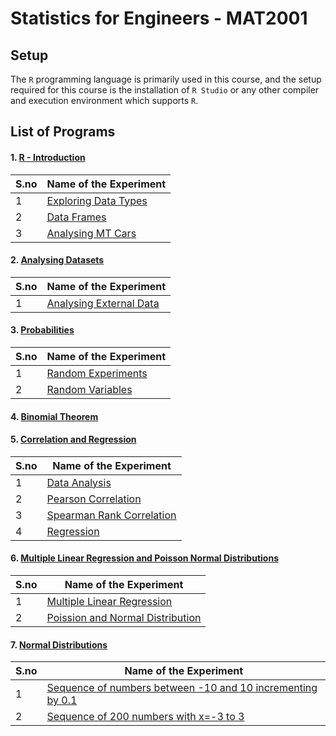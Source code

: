 # Statistics for Engineers - MAT2001


## Setup

The `R` programming language is primarily used in this course, and the setup required for this course is the installation of `R Studio` or any other compiler and execution environment which supports `R`.



## List of Programs

#### 1. [R - Introduction](./R_Introduction_Lab_1)

| S.no | Name of the Experiment |
| ---- | --------------------- |
| 1 | [Exploring Data Types](./R_Introduction_Lab_1/data_types.r) |
| 2 | [Data Frames](./R_Introduction_Lab_1/data_frames.r) |
| 3 | [Analysing MT Cars](./R_Introduction_Lab_1/mt_cars.r) |


#### 2. [Analysing Datasets](./Data_Analysis_Lab_2)

| S.no | Name of the Experiment |
| ---- | --------------------- |
| 1 | [Analysing External Data](./Data_Analysis_Lab_2/data_analysis.r) |


#### 3. [Probabilities](./Probabilities_Lab_3)

| S.no | Name of the Experiment |
| ---- | --------------------- |
| 1 | [Random Experiments](./Probabilities_Lab_3/random_experiments.r) |
| 2 | [Random Variables](./Probabilities_Lab_3/random_variables.r) |


#### 4. [Binomial Theorem](./Binomial_Theorem_Lab_4)


#### 5. [Correlation and Regression](./Correlation_and_Regression_Lab_5)

| S.no | Name of the Experiment |
| ---- | --------------------- |
| 1 | [Data Analysis](./Correlation_and_Regression_Lab_5/data_analysis.r) |
| 2 | [Pearson Correlation](./Correlation_and_Regression_Lab_5/pearson.r) |
| 3 | [Spearman Rank Correlation](./Correlation_and_Regression_Lab_5/spearman.r) |
| 4 | [Regression](./Correlation_and_Regression_Lab_5/regression.r) |


#### 6. [Multiple Linear Regression and Poisson Normal Distributions](./Regression_and_Distribution_Lab_6)

| S.no | Name of the Experiment |
| ---- | --------------------- |
| 1 | [Multiple Linear Regression](./Regression_and_Distribution_Lab_6/multiple_linear_regression.r) |
| 2 | [Poission and Normal Distribution](./Regression_and_Distribution_Lab_6/pearson.r) |


#### 7. [Normal Distributions](./Normal_Distribution_Lab_7)

| S.no | Name of the Experiment |
| ---- | --------------------- |
| 1 | [Sequence of numbers between -10 and 10 incrementing by 0.1](./Normal_Distribution_Lab_7/sequence_1.r) |
| 2 | [Sequence of 200 numbers with x=-3 to 3](./Normal_Distribution_Lab_7/sequence_2.r) |
